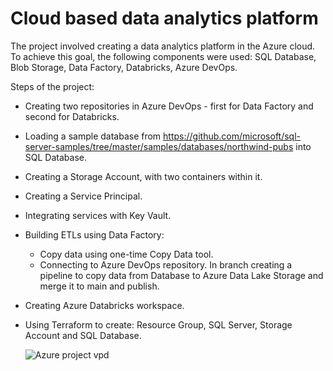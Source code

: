 # Cloud based data analytics platform
The project involved creating a data analytics platform in the Azure cloud. To achieve this goal, the following components were used: SQL Database, Blob Storage, Data Factory, Databricks, Azure DevOps.

Steps of the project:
- Creating two repositories in Azure DevOps - first for Data Factory and second for Databricks.
- Loading a sample database from https://github.com/microsoft/sql-server-samples/tree/master/samples/databases/northwind-pubs into SQL Database.
- Creating a Storage Account, with two containers within it.
- Creating a Service Principal.
- Integrating services with Key Vault.
- Building ETLs using Data Factory:
  - Copy data using one-time Copy Data tool.
  - Connecting to Azure DevOps repository. In branch creating a pipeline to copy data from Database to Azure Data Lake Storage and merge it to main and publish.
- Creating Azure Databricks workspace.
- Using Terraform to create: Resource Group, SQL Server, Storage Account and SQL Database.


 
  ![Azure project vpd](https://github.com/JustynaPortfolio/DareMentee/assets/159054537/92f242c1-4788-4f5b-81bf-ffc220d5651b)
